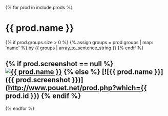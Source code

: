 {% for prod in include.prods %}

# {{ prod.name }}

{% if prod.groups.size > 0 %}
{% assign groups = prod.groups | map: 'name' %}
by {{ groups | array_to_sentence_string }}
{% endif %}

{% if prod.screenshot == null %}
[![{{ prod.name }}](http://via.placeholder.com/400x300?text=No+Screenshot)](http://www.pouet.net/prod.php?which={{prod.id}})
{% else %}
[![{{ prod.name }}]({{ prod.screenshot }})](http://www.pouet.net/prod.php?which={{ prod.id }})
{% endif %}
---
{% endfor %}
